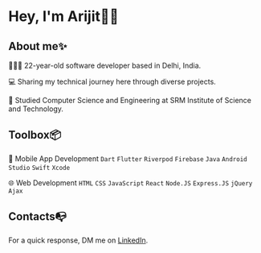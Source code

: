 # Hey, I'm Arijit👋🏼 </br> 

## About me✨
👨🏻‍💻 22-year-old software developer based in Delhi, India.</br>

💻 Sharing my technical journey here through diverse projects.</br>

📒 Studied Computer Science and Engineering at SRM Institute of Science and Technology. </br>

## Toolbox📦
📱 Mobile App Development `Dart` `Flutter` `Riverpod` `Firebase` `Java` `Android Studio` `Swift` `Xcode` 

🌐 Web Development `HTML` `CSS` `JavaScript` `React` `Node.JS` `Express.JS` `jQuery` `Ajax` 

## Contacts📭
For a quick response, DM me on [LinkedIn](https://www.linkedin.com/in/arijitpaull/).
